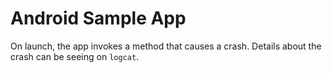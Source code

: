 # Android Sample App

On launch, the app invokes a method that causes a crash. Details about the crash can be seeing on `logcat`.